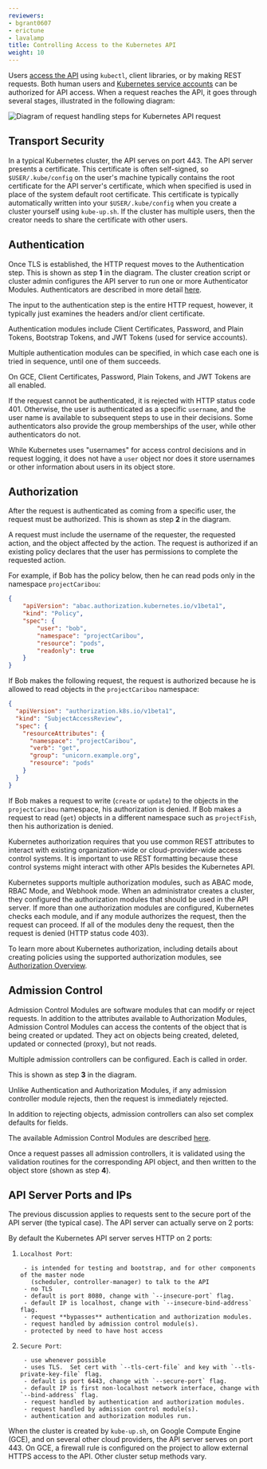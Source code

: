 ```yaml
---
reviewers:
- bgrant0607
- erictune
- lavalamp
title: Controlling Access to the Kubernetes API
weight: 10
---
```


Users [access the API](/docs/user-guide/accessing-the-cluster) using `kubectl`,
client libraries, or by making REST requests.  Both human users and
[Kubernetes service accounts](/docs/tasks/configure-pod-container/configure-service-account/) can be
authorized for API access.
When a request reaches the API, it goes through several stages, illustrated in the
following diagram:

![Diagram of request handling steps for Kubernetes API request](/images/docs/admin/access-control-overview.svg)

## Transport Security

In a typical Kubernetes cluster, the API serves on port 443.
The API server presents a certificate. This certificate is
often self-signed, so `$USER/.kube/config` on the user's machine typically
contains the root certificate for the API server's certificate, which when specified
is used in place of the system default root certificate.  This certificate is typically
automatically written into your `$USER/.kube/config` when you create a cluster yourself
using `kube-up.sh`.  If the cluster has multiple users, then the creator needs to share
the certificate with other users.

## Authentication

Once TLS is established, the HTTP request moves to the Authentication step.
This is shown as step **1** in the diagram.
The cluster creation script or cluster admin configures the API server to run
one or more Authenticator Modules.
Authenticators are described in more detail [here](/docs/admin/authentication/).

The input to the authentication step is the entire HTTP request, however, it typically
just examines the headers and/or client certificate.

Authentication modules include Client Certificates, Password, and Plain Tokens,
Bootstrap Tokens, and JWT Tokens (used for service accounts).

Multiple authentication modules can be specified, in which case each one is tried in sequence,
until one of them succeeds.

On GCE, Client Certificates, Password, Plain Tokens, and JWT Tokens are all enabled.

If the request cannot be authenticated, it is rejected with HTTP status code 401.
Otherwise, the user is authenticated as a specific `username`, and the user name
is available to subsequent steps to use in their decisions.  Some authenticators
also provide the group memberships of the user, while other authenticators
do not.

While Kubernetes uses "usernames" for access control decisions and in request logging,
it does not have a `user` object nor does it store usernames or other information about
users in its object store.

## Authorization

After the request is authenticated as coming from a specific user, the request must be authorized. This is shown as step **2** in the diagram. 

A request must include the username of the requester, the requested action, and the object affected by the action. The request is authorized if an existing policy declares that the user has permissions to complete the requested action. 

For example, if Bob has the policy below, then he can read pods only in the namespace `projectCaribou`:

```json
{
    "apiVersion": "abac.authorization.kubernetes.io/v1beta1",
    "kind": "Policy",
    "spec": {
        "user": "bob",
        "namespace": "projectCaribou",
        "resource": "pods",
        "readonly": true
    }
}
```
If Bob makes the following request, the request is authorized because he is allowed to read objects in the `projectCaribou` namespace:

```json
{
  "apiVersion": "authorization.k8s.io/v1beta1",
  "kind": "SubjectAccessReview",
  "spec": {
    "resourceAttributes": {
      "namespace": "projectCaribou",
      "verb": "get",
      "group": "unicorn.example.org",
      "resource": "pods"
    }
  }
}
```
If Bob makes a request to write (`create` or `update`) to the objects in the `projectCaribou` namespace, his authorization is denied. If Bob makes a request to read (`get`) objects in a different namespace such as `projectFish`, then his authorization is denied. 

Kubernetes authorization requires that you use common REST attributes to interact with existing organization-wide or cloud-provider-wide access control systems. It is important to use REST formatting because these control systems might interact with other APIs besides the Kubernetes API.

Kubernetes supports multiple authorization modules, such as ABAC mode, RBAC Mode, and Webhook mode. When an administrator creates a cluster, they configured the authorization modules that should be used in the API server. If more than one authorization modules are configured, Kubernetes checks each module, and if any module authorizes the request, then the request can proceed. If all of the modules deny the request, then the request is denied (HTTP status code 403).

To learn more about Kubernetes authorization, including details about creating policies using the supported authorization modules, see [Authorization Overview](/docs/admin/authorization/). 


## Admission Control

Admission Control Modules are software modules that can modify or reject requests.
In addition to the attributes available to Authorization Modules, Admission
Control Modules can access the contents of the object that is being created or updated.
They act on objects being created, deleted, updated or connected (proxy), but not reads.

Multiple admission controllers can be configured.  Each is called in order.

This is shown as step **3** in the diagram.

Unlike Authentication and Authorization Modules, if any admission controller module
rejects, then the request is immediately rejected.

In addition to rejecting objects, admission controllers can also set complex defaults for
fields.

The available Admission Control Modules are described [here](/docs/admin/admission-controllers/).

Once a request passes all admission controllers, it is validated using the validation routines
for the corresponding API object, and then written to the object store (shown as step **4**).


## API Server Ports and IPs

The previous discussion applies to requests sent to the secure port of the API server
(the typical case).  The API server can actually serve on 2 ports:

By default the Kubernetes API server serves HTTP on 2 ports:

  1. `Localhost Port`:

          - is intended for testing and bootstrap, and for other components of the master node
            (scheduler, controller-manager) to talk to the API
          - no TLS
          - default is port 8080, change with `--insecure-port` flag.
          - default IP is localhost, change with `--insecure-bind-address` flag.
          - request **bypasses** authentication and authorization modules.
          - request handled by admission control module(s).
          - protected by need to have host access

  2. `Secure Port`:

          - use whenever possible
          - uses TLS.  Set cert with `--tls-cert-file` and key with `--tls-private-key-file` flag.
          - default is port 6443, change with `--secure-port` flag.
          - default IP is first non-localhost network interface, change with `--bind-address` flag.
          - request handled by authentication and authorization modules.
          - request handled by admission control module(s).
          - authentication and authorization modules run.

When the cluster is created by `kube-up.sh`, on Google Compute Engine (GCE),
and on several other cloud providers, the API server serves on port 443.  On
GCE, a firewall rule is configured on the project to allow external HTTPS
access to the API. Other cluster setup methods vary.

